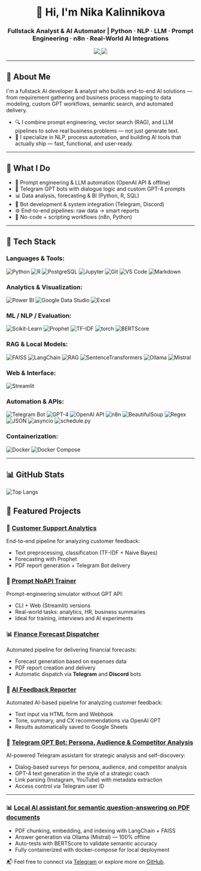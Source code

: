 
<h1 align="center">👋 Hi, I'm Nika Kalinnikova</h1>
<h3 align="center">Fullstack Analyst & AI Automator | Python · NLP · LLM · Prompt Engineering · n8n · Real-World AI Integrations </h3>

<p align="center">
  <a href="https://t.me/HayleyRizhik">
    <img src="https://img.shields.io/badge/Telegram-@HayleyRizhik-0088cc?style=flat-square&logo=telegram&logoColor=white" />
  </a>

  <a href="https://github.com/KalinNika">
    <img src="https://img.shields.io/badge/GitHub-KalinNika-181717?style=flat-square&logo=github&logoColor=white" />
  </a>
</p>

---

## 🚀 About Me

I'm a fullstack AI developer & analyst who builds end-to-end AI solutions — from requirement gathering and business process mapping to data modeling, custom GPT workflows, semantic search, and automated delivery.
- 🔍 I combine prompt engineering, vector search (RAG), and LLM pipelines to solve real business problems — not just generate text.
- 🌱 I specialize in NLP, process automation, and building AI tools that actually ship — fast, functional, and user-ready.

---

## 🧠 What I Do

- 🧪 Prompt engineering & LLM automation (OpenAI API & offline)
- 📩 Telegram GPT bots with dialogue logic and custom GPT-4 prompts
- 📊 Data analysis, forecasting & BI (Python, R, SQL)
- 🤖 Bot development & system integration (Telegram, Discord)
- ⚙️ End-to-end pipelines: raw data → smart reports
- 🔧 No-code + scripting workflows (n8n, Python)

---

## 🧰 Tech Stack

### Languages & Tools:
![Python](https://img.shields.io/badge/-Python-3776AB?style=flat&logo=python&logoColor=white)
![R](https://img.shields.io/badge/-R-276DC3?style=flat&logo=r&logoColor=white)
![PostgreSQL](https://img.shields.io/badge/-PostgreSQL-4169E1?style=flat&logo=postgresql&logoColor=white)
![Jupyter](https://img.shields.io/badge/-Jupyter-F37626?style=flat&logo=jupyter&logoColor=white)
![Git](https://img.shields.io/badge/-Git-F05032?style=flat&logo=git&logoColor=white)
![VS Code](https://img.shields.io/badge/-VS%20Code-007ACC?style=flat&logo=visualstudiocode&logoColor=white)
![Markdown](https://img.shields.io/badge/-Markdown-000000?style=flat&logo=markdown)

### Analytics & Visualization:
![Power BI](https://img.shields.io/badge/-Power%20BI-F2C811?style=flat&logo=powerbi)
![Google Data Studio](https://img.shields.io/badge/-Google%20Data%20Studio-4285F4?style=flat&logo=googledrive&logoColor=white)
![Excel](https://img.shields.io/badge/-Excel-217346?style=flat&logo=microsoft-excel&logoColor=white)

### ML / NLP / Evaluation:
![Scikit-Learn](https://img.shields.io/badge/-Scikit--Learn-F7931E?style=flat&logo=scikitlearn&logoColor=white)
![Prophet](https://img.shields.io/badge/-Prophet-FF6F00?style=flat)
![TF-IDF](https://img.shields.io/badge/-TF--IDF-7B7B7B?style=flat)
![torch](https://img.shields.io/badge/-PyTorch-EE4C2C?style=flat&logo=pytorch&logoColor=white)
![BERTScore](https://img.shields.io/badge/-BERTScore-cc0066?style=flat)

### RAG & Local Models:
![FAISS](https://img.shields.io/badge/-FAISS-009688?style=flat)
![LangChain](https://img.shields.io/badge/-LangChain-4B8BBE?style=flat&logo=python&logoColor=white)
![RAG](https://img.shields.io/badge/-RAG-6A1B9A?style=flat)
![SentenceTransformers](https://img.shields.io/badge/-SentenceTransformers-525252?style=flat)
![Ollama](https://img.shields.io/badge/-Ollama-000000?style=flat)
![Mistral](https://img.shields.io/badge/-Mistral-A445ED?style=flat)

### Web & Interface:
![Streamlit](https://img.shields.io/badge/-Streamlit-FF4B4B?style=flat&logo=streamlit&logoColor=white)

### Automation & APIs:
![Telegram Bot](https://img.shields.io/badge/-Telegram%20Bot-26A5E4?style=flat&logo=telegram&logoColor=white)
![GPT-4](https://img.shields.io/badge/-GPT--4-8A2BE2?style=flat&logo=openai&logoColor=white)
![OpenAI API](https://img.shields.io/badge/-OpenAI%20API-412991?style=flat&logo=openai&logoColor=white)
![n8n](https://img.shields.io/badge/-n8n-F69A1D?style=flat&logo=n8n&logoColor=white)
![BeautifulSoup](https://img.shields.io/badge/-BeautifulSoup-3B3B3B?style=flat)
![Regex](https://img.shields.io/badge/-Regex-005F6B?style=flat)
![JSON](https://img.shields.io/badge/-JSON-000000?style=flat)
![asyncio](https://img.shields.io/badge/-asyncio-3776AB?style=flat&logo=python&logoColor=white)
![schedule.py](https://img.shields.io/badge/-schedule.py-4B8BBE?style=flat)

### Containerization:
![Docker](https://img.shields.io/badge/-Docker-2496ED?style=flat&logo=docker&logoColor=white)
![Docker Compose](https://img.shields.io/badge/-Docker%20Compose-384d54?style=flat&logo=docker)



---

## 📊 GitHub Stats

![Top Langs](https://github-readme-stats.vercel.app/api/top-langs/?username=KalinNika&layout=compact&langs_count=8&hide=html,css)


## 📌 Featured Projects

### 🧠 [Customer Support Analytics](https://github.com/KalinNika/customer-support-analytics)
End-to-end pipeline for analyzing customer feedback: 
- Text preprocessing, classification (TF-IDF + Naive Bayes)
- Forecasting with Prophet
- PDF report generation + Telegram Bot delivery

### 🧪 [Prompt NoAPI Trainer](https://github.com/KalinNika/prompt-noapi-trainer)
Prompt-engineering simulator without GPT API:
- CLI + Web (Streamlit) versions
- Real-world tasks: analytics, HR, business summaries
- Ideal for training, interviews and AI experiments


### 📊 [Finance Forecast Dispatcher](https://github.com/KalinNika/Finance-Forecast-Dispatcher)  
Automated pipeline for delivering financial forecasts:

- Forecast generation based on expenses data
- PDF report creation and delivery
- Automatic dispatch via **Telegram** and **Discord** bots

### 🧠 [AI Feedback Reporter](https://github.com/KalinNika/ai-feedback-reporter) 
Automated AI-based pipeline for analyzing customer feedback:
- Text input via HTML form and Webhook
- Tone, summary, and CX recommendations via OpenAI GPT
- Results automatically saved to Google Sheets

### 🧪 [Telegram GPT Bot: Persona, Audience & Competitor Analysis](https://github.com/KalinNika/Telegram-GPT-Bot-Persona-Audience-Competitor-Analysis)
AI-powered Telegram assistant for strategic analysis and self-discovery:
- Dialog-based surveys for persona, audience, and competitor analysis
- GPT-4 text generation in the style of a strategic coach
- Link parsing (Instagram, YouTube) with metadata extraction
- Access control via Telegram user ID

---

### 📊 [Local AI assistant for semantic question-answering on PDF documents](https://github.com/KalinNika/DocuChat)
- PDF chunking, embedding, and indexing with LangChain + FAISS
- Answer generation via Ollama (Mistral) — 100% offline
- Auto-tests with BERTScore to validate semantic accuracy
- Fully containerized with docker-compose for local deployment

📬 Feel free to connect via [Telegram](https://t.me/HayleyRizhik) or explore more on [GitHub](https://github.com/KalinNika).
